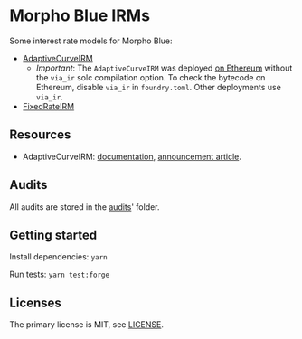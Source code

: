 # Morpho Blue IRMs

Some interest rate models for Morpho Blue:

- [AdaptiveCurveIRM](src/adaptive-curve-irm/AdaptiveCurveIrm.sol)
  - _Important_: The `AdaptiveCurveIRM` was deployed [on Ethereum](https://etherscan.io/address/0x870aC11D48B15DB9a138Cf899d20F13F79Ba00BC) without the `via_ir` solc compilation option. 
    To check the bytecode on Ethereum, disable `via_ir` in `foundry.toml`. 
    Other deployments use `via_ir`.
- [FixedRateIRM](src/fixed-rate-irm/FixedRateIrm.sol)

## Resources

- AdaptiveCurveIRM: [documentation](https://docs.morpho.org/concepts/morpho-blue/core-concepts/irm#the-adaptivecurveirm), [announcement article](https://morpho.mirror.xyz/aaUjIF85aIi5RT6-pLhVWBzuiCpOb4BV03OYNts2BHQ).

## Audits

All audits are stored in the [audits](audits)' folder.

## Getting started

Install dependencies: `yarn`

Run tests: `yarn test:forge`

## Licenses

The primary license is MIT, see [LICENSE](LICENSE).

